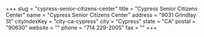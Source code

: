 +++
slug = "cypress-senior-citizens-center"
title = "Cypress Senior Citizens Center"
name = "Cypress Senior Citizens Center"
address = "9031 Grindlay St"
cityIndexKey = "city-ca-cypress"
city = "Cypress"
state = "CA"
postal = "90630"
website = ""
phone = "714 229-2005"
fax = ""
+++
